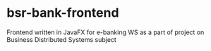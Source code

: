 # bsr-bank-frontend
Frontend written in JavaFX for e-banking WS as a part of project on Business Distributed Systems subject

